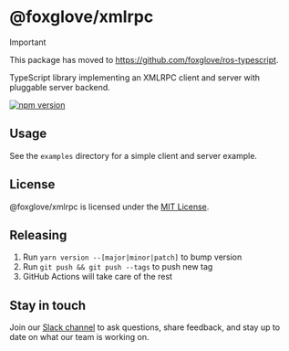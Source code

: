 # @foxglove/xmlrpc

> [!IMPORTANT]
> This package has moved to https://github.com/foxglove/ros-typescript.

TypeScript library implementing an XMLRPC client and server with pluggable server backend.

[![npm version](https://img.shields.io/npm/v/@foxglove/xmlrpc.svg?style=flat)](https://www.npmjs.com/package/@foxglove/xmlrpc)

## Usage

See the `examples` directory for a simple client and server example.

## License

@foxglove/xmlrpc is licensed under the [MIT License](https://opensource.org/licenses/MIT).

## Releasing

1. Run `yarn version --[major|minor|patch]` to bump version
2. Run `git push && git push --tags` to push new tag
3. GitHub Actions will take care of the rest

## Stay in touch

Join our [Slack channel](https://foxglove.dev/slack) to ask questions, share feedback, and stay up to date on what our team is working on.
